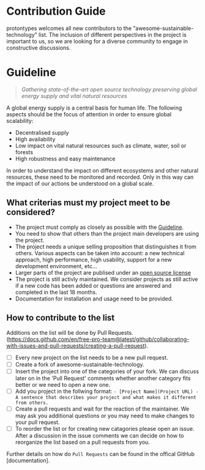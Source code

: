 # Contribution Guide
protontypes welcomes all new contributors to the "awesome-sustainable-technology" list. The inclusion of different perspectives in the project is important to us, so we are looking for a diverse community to engage in constructive discussions.  

# Guideline
> _Gathering state-of-the-art open source technology preserving global energy supply and vital natural resources_

A global energy supply is a central basis for human life. The following aspects should be the focus of attention in order to ensure global scalability:

* Decentralised supply
* High availability 
* Low impact on vital natural resources such as climate, water, soil or forests
* High robustness and easy maintenance 

In order to understand the impact on different ecosystems and other natural resources, these need to be monitored and recorded. Only in this way can the impact of our actions be understood on a global scale.

## What criterias must my project meet to be considered?

* The project must comply as closely as possible with the [Guideline](#guideline).
* You need to show that others than the project main developers are using the project. 
* The project needs a unique selling proposition that distinguishes it from others. Various aspects can be taken into account: a new technical approach, high performance, high usability, support for a new development environment, etc...
* Larger parts of the project are publised under an [open source license](https://choosealicense.com/) 
* The project is still activly maintained. We consider projects as still active if a new code has been added or questions are answered and completed in the last 18 months. 
* Documentation for installation and usage need to be provided. 


## How to contribute to the list 
Additions on the list will be done by Pull Requests. (https://docs.github.com/en/free-pro-team@latest/github/collaborating-with-issues-and-pull-requests/creating-a-pull-request).
- [ ] Every new project on the list needs to be a new pull request.
- [ ] Create a fork of awesome-sustainable-technology. 
- [ ] Insert the project into one of the categories of your fork. We can discuss later on in the 'Pull Request' comments whether another category fits better or we need to open a new one. 
- [ ] Add you project in the follwing format: 
 ``- [Project Name](Project URL) - A sentence that describes your project and what makes it different from others.``
- [ ] Create a pull requests and wait for the reaction of the maintainer. We may ask you additional questions or you may need to make changes to your pull request.
- [ ] To reorder the list or for creating new catagories please open an issue. After a discussion in the issue comments we can decide on how to reorganize the list based on a pull requests from you.

Further details on how do `Pull Requests` can be found in the offical GitHub [documentation].
